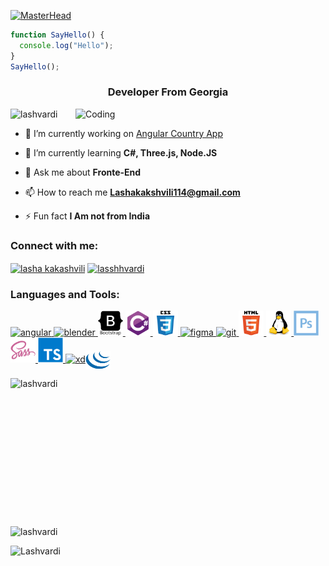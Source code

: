 [![MasterHead](https://cdn.ucberkeleybootcamp.com/wp-content/uploads/sites/106/2020/03/Web-Developer-Bootcamp-San-Francisco.jpeg)](https://rishavchanda.io)
```javascript
function SayHello() {
  console.log("Hello");
}
SayHello();
```
<h3 align="center">Developer From Georgia</h3>
<img align = "right" alt="Coding" width="400" src="https://i.gifer.com/origin/0e/0e01e56732d4fae6e63f9fc4beeaded9.gif">


<p align="left"> <img src="https://komarev.com/ghpvc/?username=lashvardi&label=Profile%20views&color=0e75b6&style=flat" alt="lashvardi" /> </p>

- 🔭 I’m currently working on [Angular Country App](https://angular-country-app.vercel.app/)

- 🌱 I’m currently learning **C#, Three.js, Node.JS**

- 💬 Ask me about **Fronte-End**

- 📫 How to reach me **Lashakakshvili114@gmail.com**

- ⚡ Fun fact **I Am not from India**
<h3 align="left">Connect with me:</h3>
<p align="left">
<a href="https://fb.com/lasha kakashvili" target="blank"><img align="center" src="https://raw.githubusercontent.com/rahuldkjain/github-profile-readme-generator/master/src/images/icons/Social/facebook.svg" alt="lasha kakashvili" height="30" width="40" /></a>
<a href="https://instagram.com/lasshhvardi" target="blank"><img align="center" src="https://raw.githubusercontent.com/rahuldkjain/github-profile-readme-generator/master/src/images/icons/Social/instagram.svg" alt="lasshhvardi" height="30" width="40" /></a>
</p>

<h3 align="left">Languages and Tools:</h3>
<p align="left"> <a href="https://angular.io" target="_blank" rel="noreferrer"> <img src="https://angular.io/assets/images/logos/angular/angular.svg" alt="angular" width="40" height="40"/> </a><a href="https://www.blender.org/" target="_blank" rel="noreferrer"> <img src="https://download.blender.org/branding/community/blender_community_badge_white.svg" alt="blender" width="40" height="40"/> </a> <a href="https://getbootstrap.com" target="_blank" rel="noreferrer"> <img src="https://raw.githubusercontent.com/devicons/devicon/master/icons/bootstrap/bootstrap-plain-wordmark.svg" alt="bootstrap" width="40" height="40"/> </a> <a href="https://www.w3schools.com/cs/" target="_blank" rel="noreferrer"> <img src="https://raw.githubusercontent.com/devicons/devicon/master/icons/csharp/csharp-original.svg" alt="csharp" width="40" height="40"/> </a> <a href="https://www.w3schools.com/css/" target="_blank" rel="noreferrer"> <img src="https://raw.githubusercontent.com/devicons/devicon/master/icons/css3/css3-original-wordmark.svg" alt="css3" width="40" height="40"/> </a> <a href="https://www.figma.com/" target="_blank" rel="noreferrer"> <img src="https://www.vectorlogo.zone/logos/figma/figma-icon.svg" alt="figma" width="40" height="40"/> </a> <a href="https://git-scm.com/" target="_blank" rel="noreferrer"> <img src="https://www.vectorlogo.zone/logos/git-scm/git-scm-icon.svg" alt="git" width="40" height="40"/> </a> <a href="https://www.w3.org/html/" target="_blank" rel="noreferrer"> <img src="https://raw.githubusercontent.com/devicons/devicon/master/icons/html5/html5-original-wordmark.svg" alt="html5" width="40" height="40"/> </a> <a href="https://www.linux.org/" target="_blank" rel="noreferrer"> <img src="https://raw.githubusercontent.com/devicons/devicon/master/icons/linux/linux-original.svg" alt="linux" width="40" height="40"/> </a> <a href="https://www.photoshop.com/en" target="_blank" rel="noreferrer"> <img src="https://raw.githubusercontent.com/devicons/devicon/master/icons/photoshop/photoshop-line.svg" alt="photoshop" width="40" height="40"/> </a> <a href="https://sass-lang.com" target="_blank" rel="noreferrer"> <img src="https://raw.githubusercontent.com/devicons/devicon/master/icons/sass/sass-original.svg" alt="sass" width="40" height="40"/> </a> <a href="https://www.typescriptlang.org/" target="_blank" rel="noreferrer"> <img src="https://raw.githubusercontent.com/devicons/devicon/master/icons/typescript/typescript-original.svg" alt="typescript" width="40" height="40"/> </a> <a href="https://www.adobe.com/products/xd.html" target="_blank" rel="noreferrer"> <img src="https://cdn.worldvectorlogo.com/logos/adobe-xd.svg" alt="xd" width="40" height="40"/
<a target="_blank" rel="noopener noreferrer nofollow" href="https://raw.githubusercontent.com/devicons/devicon/master/icons/jquery/jquery-plain.svg"><img align="center" alt="Rafa-Js" height="30" width="40" src="https://raw.githubusercontent.com/devicons/devicon/master/icons/jquery/jquery-plain.svg" style="max-width: 100%;"></a>
</p>


<p><img align="left" src="https://github-readme-stats.vercel.app/api/top-langs?username=lashvardi&show_icons=true&locale=en&layout=compact" alt="lashvardi" /></p>
<br>
<br>
<br>
<br>
<br>
<br>
<br>
<br>
<br>
<br>
<br>
<br>
<br>
<p><img align="center" src="https://github-readme-stats.vercel.app/api?username=lashvardi&show_icons=true&locale=en" alt="lashvardi" /></p>

<p><a href="https://www.buymeacoffee.com/Lashvardi"> <img align="left" src="https://cdn.buymeacoffee.com/buttons/v2/default-yellow.png" height="50" width="210" alt="Lashvardi" /></a></p><br><br>
